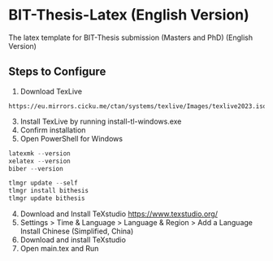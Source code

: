 # BIT-Thesis-Latex (English Version)
The latex template for BIT-Thesis submission (Masters and PhD) (English Version)

## Steps to Configure
1. Download TexLive
```
https://eu.mirrors.cicku.me/ctan/systems/texlive/Images/texlive2023.iso
```
3. Install TexLive by running install-tl-windows.exe
4. Confirm installation
5. Open PowerShell for Windows

```PowerShell
latexmk --version
xelatex --version
biber --version

tlmgr update --self
tlmgr install bithesis
tlmgr update bithesis
```
4. Download and Install TeXstudio
   https://www.texstudio.org/
5. Settings > Time & Language > Language & Region > Add a Language
   Install Chinese (Simplified, China)
6. Download and install TeXstudio
7. Open main.tex and Run
